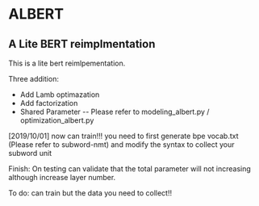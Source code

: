 # ALBERT

## A Lite BERT reimplmentation

This is a lite bert reimlpementation.

Three addition:
* Add Lamb optimazation
* Add factorization
* Shared Parameter    -- Please refer to modeling_albert.py / optimization_albert.py

[2019/10/01] now can train!!! you need to first generate bpe vocab.txt (Please refer to subword-nmt) and modify the syntax to collect your subword unit

Finish:
    On testing can validate that the total parameter will not increasing although increase layer number.

To do:
    can train but the data you need to collect!!
